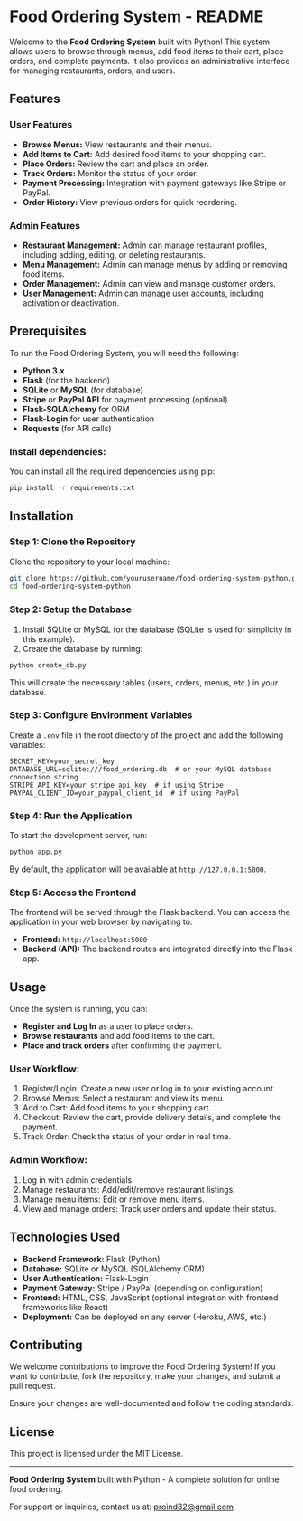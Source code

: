 # Food Ordering System - README

Welcome to the **Food Ordering System** built with Python! This system allows users to browse through menus, add food items to their cart, place orders, and complete payments. It also provides an administrative interface for managing restaurants, orders, and users.

## Features

### User Features
- **Browse Menus:** View restaurants and their menus.
- **Add Items to Cart:** Add desired food items to your shopping cart.
- **Place Orders:** Review the cart and place an order.
- **Track Orders:** Monitor the status of your order.
- **Payment Processing:** Integration with payment gateways like Stripe or PayPal.
- **Order History:** View previous orders for quick reordering.

### Admin Features
- **Restaurant Management:** Admin can manage restaurant profiles, including adding, editing, or deleting restaurants.
- **Menu Management:** Admin can manage menus by adding or removing food items.
- **Order Management:** Admin can view and manage customer orders.
- **User Management:** Admin can manage user accounts, including activation or deactivation.

## Prerequisites

To run the Food Ordering System, you will need the following:

- **Python 3.x**
- **Flask** (for the backend)
- **SQLite** or **MySQL** (for database)
- **Stripe** or **PayPal API** for payment processing (optional)
- **Flask-SQLAlchemy** for ORM
- **Flask-Login** for user authentication
- **Requests** (for API calls)

### Install dependencies:
You can install all the required dependencies using pip:

```bash
pip install -r requirements.txt
```

## Installation

### Step 1: Clone the Repository

Clone the repository to your local machine:

```bash
git clone https://github.com/yourusername/food-ordering-system-python.git
cd food-ordering-system-python
```

### Step 2: Setup the Database

1. Install SQLite or MySQL for the database (SQLite is used for simplicity in this example).
2. Create the database by running:

```bash
python create_db.py
```

This will create the necessary tables (users, orders, menus, etc.) in your database.

### Step 3: Configure Environment Variables

Create a `.env` file in the root directory of the project and add the following variables:

```
SECRET_KEY=your_secret_key
DATABASE_URL=sqlite:///food_ordering.db  # or your MySQL database connection string
STRIPE_API_KEY=your_stripe_api_key  # if using Stripe
PAYPAL_CLIENT_ID=your_paypal_client_id  # if using PayPal
```

### Step 4: Run the Application

To start the development server, run:

```bash
python app.py
```

By default, the application will be available at `http://127.0.0.1:5000`.

### Step 5: Access the Frontend

The frontend will be served through the Flask backend. You can access the application in your web browser by navigating to:

- **Frontend:** `http://localhost:5000`
- **Backend (API):** The backend routes are integrated directly into the Flask app.

## Usage

Once the system is running, you can:

- **Register and Log In** as a user to place orders.
- **Browse restaurants** and add food items to the cart.
- **Place and track orders** after confirming the payment.

### User Workflow:
1. Register/Login: Create a new user or log in to your existing account.
2. Browse Menus: Select a restaurant and view its menu.
3. Add to Cart: Add food items to your shopping cart.
4. Checkout: Review the cart, provide delivery details, and complete the payment.
5. Track Order: Check the status of your order in real time.

### Admin Workflow:
1. Log in with admin credentials.
2. Manage restaurants: Add/edit/remove restaurant listings.
3. Manage menu items: Edit or remove menu items.
4. View and manage orders: Track user orders and update their status.

## Technologies Used

- **Backend Framework:** Flask (Python)
- **Database:** SQLite or MySQL (SQLAlchemy ORM)
- **User Authentication:** Flask-Login
- **Payment Gateway:** Stripe / PayPal (depending on configuration)
- **Frontend:** HTML, CSS, JavaScript (optional integration with frontend frameworks like React)
- **Deployment:** Can be deployed on any server (Heroku, AWS, etc.)

## Contributing

We welcome contributions to improve the Food Ordering System! If you want to contribute, fork the repository, make your changes, and submit a pull request.

Ensure your changes are well-documented and follow the coding standards.

## License

This project is licensed under the MIT License.

---

**Food Ordering System** built with Python - A complete solution for online food ordering.

For support or inquiries, contact us at: proind32@gmail.com

